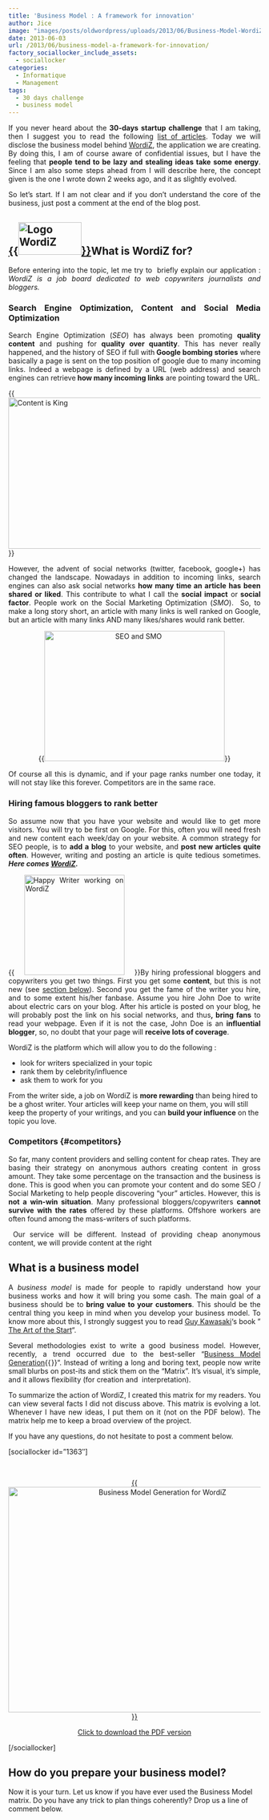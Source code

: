 ```yaml
---
title: 'Business Model : A framework for innovation'
author: Jice
image: "images/posts/oldwordpress/uploads/2013/06/Business-Model-WordiZ.png"
date: 2013-06-03
url: /2013/06/business-model-a-framework-for-innovation/
factory_sociallocker_include_assets:
  - sociallocker
categories:
  - Informatique
  - Management
tags:
  - 30 days challenge
  - business model
---
```

<p style="text-align: justify;">
  If you never heard about the<strong> 30-days startup challenge</strong> that I am taking, then I suggest you to read the following <a title="30 days startup challenge" href="http://localhost/oldblog/tag/30-days-challenge/" target="_blank">list of articles</a>. Today we will disclose the business model behind <a title="WordiZ" href="http://www.wordiz.it" target="_blank">WordiZ</a>, the application we are creating. By doing this, I am of course aware of confidential issues, but I have the feeling that <strong>people tend to be lazy and stealing ideas take some energy</strong>. Since I am also some steps ahead from I will describe here, the concept given is the one I wrote down 2 weeks ago, and it as slightly evolved.
</p>

<p style="text-align: justify;">
  So let&#8217;s start. If I am not clear and if you don&#8217;t understand the core of the business, just post a comment at the end of the blog post.
</p>

## [{{<img class="alignright size-full wp-image-1368" alt="Logo WordiZ" src="images/posts/oldwordpress/uploads/2013/06/logo_square_125.png" width="126" height="65" >}}][1]What is WordiZ for?

<p style="text-align: justify;">
  Before entering into the topic, let me try to  briefly explain our application : <em>WordiZ is a job board dedicated to web copywriters journalists and bloggers.</em>
</p>

<h3 style="text-align: justify;">
  Search Engine Optimization, Content and Social Media Optimization
</h3>

<p style="text-align: justify;">
  Search Engine Optimization (<em>SEO</em>) has always been promoting <strong>quality content</strong> and pushing for <strong>quality over quantity</strong>. This has never really happened, and the history of SEO if full with<strong> Google bombing stories</strong> where basically a page is sent on the top position of google due to many incoming links. Indeed a webpage is defined by a URL (web address) and search engines can retrieve<strong> how many incoming links</strong> are pointing toward the URL.
</p>

<p style="text-align: justify;">
  {{<img class="aligncenter size-full wp-image-1369" alt="Content is King" src="images/posts/oldwordpress/uploads/2013/06/content_is_kinb.jpg" width="520" height="302" >}}
</p>

<p style="text-align: justify;">
  However, the advent of social networks (twitter, facebook, google+) has changed the landscape. Nowadays in addition to incoming links, search engines can also ask social networks <strong>how many time an article has been shared or liked</strong>. This contribute to what I call the <strong>social impact</strong> or<strong> social factor</strong>. People work on the Social Marketing Optimization (<em>SMO</em>).  So, to make a long story short, an article with many links is well ranked on Google, but an article with many links AND many likes/shares would rank better.
</p>

<p style="text-align: center;">
  {{<img class="aligncenter  wp-image-1370" alt="SEO and SMO" src="images/posts/oldwordpress/uploads/2013/06/boostwebtraffic.jpg" width="360" height="260" >}}
</p>

<p style="text-align: justify;">
  Of course all this is dynamic, and if your page ranks number one today, it will not stay like this forever. Competitors are in the same race.
</p>

<h3 style="text-align: justify;">
  Hiring famous bloggers to rank better
</h3>

<p style="text-align: justify;">
  So assume now that you have your website and would like to get more visitors. You will try to be first on Google. For this, often you will need fresh and new content each week/day on your website. A common strategy for SEO people, is to <strong>add a blog</strong> to your website, and <strong>post new articles quite often</strong>. However, writing and posting an article is quite tedious sometimes. <em><strong>Here comes <a title="WordiZ - Hire copywriters and bloggers" href="http://www.wordiz.it" target="_blank">WordiZ</a>.</strong></em>
</p>

<p style="text-align: justify;">
  {{<img class="alignleft  wp-image-1371" style="margin-left: 20px; margin-right: 20px;" alt="Happy Writer working on WordiZ" src="images/posts/oldwordpress/uploads/2013/06/happy_writer.jpg" width="200" >}}By hiring professional bloggers and copywriters you get two things. First you get some <strong>content</strong>, but this is not new (see <a href="#competitors">section below</a>). Second you get the fame of the writer you hire, and to some extent his/her fanbase. Assume you hire John Doe to write about electric cars on your blog. After his article is posted on your blog, he will probably post the link on his social networks, and thus<strong>, bring fans</strong> to read your webpage. Even if it is not the case, John Doe is an <strong>influential blogger</strong>, so, no doubt that your page will <strong>receive lots of coverage</strong>.
</p>

WordiZ is the platform which will allow you to do the following :

  * look for writers specialized in your topic
  * rank them by celebrity/influence
  * ask them to work for you

From the writer side, a job on WordiZ is **more rewarding** than being hired to be a ghost writer. Your articles will keep your name on them, you will still keep the property of your writings, and you can **build your influence** on the topic you love.

### Competitors {#competitors}

<p style="text-align: justify;">
  So far, many content providers and selling content for cheap rates. They are basing their strategy on anonymous authors creating content in gross amount. They take some percentage on the transaction and the business is done. This is good when you can promote your content and do some SEO / Social Marketing to help people discovering &#8220;your&#8221; articles. However, this is <strong>not a win-win situation</strong>. Many professional bloggers/copywriters <strong>cannot survive with the rates</strong> offered by these platforms. Offshore workers are often found among the mass-writers of such platforms.
</p>

<p style="text-align: justify;">
   Our service will be different. Instead of providing cheap anonymous content, we will provide content at the right
</p>

## What is a business model

<p style="text-align: justify;">
  A <em>business model</em> is made for people to rapidly understand how your business works and how it will bring you some cash. The main goal of a business should be to<strong> bring value to your customers</strong>. This should be the central thing you keep in mind when you develop your business model. To know more about this, I strongly suggest you to read <a title="Guy Kawasaki" href="http://www.guykawasaki.com/" target="_blank">Guy Kawasaki</a>&#8216;s book &#8221; <a href="http://www.amazon.fr/gp/product/B000QJLQY4/ref=as_li_ss_tl?ie=UTF8&camp=1642&creative=19458&creativeASIN=B000QJLQY4&linkCode=as2&tag=jicelavo-21">The Art of the Start</a>&#8220;.
</p>

<p style="text-align: justify;">
  Several methodologies exist to write a good business model. However, recently, a trend occurred due to the best-seller &#8220;<a href="http://www.amazon.fr/gp/product/0470876417/ref=as_li_ss_tl?ie=UTF8&camp=1642&creative=19458&creativeASIN=0470876417&linkCode=as2&tag=jicelavo-21">Business Model Generation</a>{{<img style="border: none !important; margin: 0px !important;" alt="" src="http://www.assoc-amazon.fr/e/ir?t=jicelavo-21&l=as2&o=8&a=0470876417" width="1" height="1" border="0" >}}&#8220;. Instead of writing a long and boring text, people now write small blurbs on post-its and stick them on the &#8220;Matrix&#8221;. It&#8217;s visual, it&#8217;s simple, and it allows flexibility (for creation and  interpretation).
</p>

<p style="text-align: justify;">
  To summarize the action of WordiZ, I created this matrix for my readers. You can view several facts I did not discuss above. This matrix is evolving a lot. Whenever I have new ideas, I put them on it (not on the PDF below). The matrix help me to keep a broad overview of the project.
</p>

<p style="text-align: justify;">
  If you have any questions, do not hesitate to post a comment below.
</p>

[sociallocker id=&#8221;1363&#8243;]

&nbsp;

<p style="text-align: center;">
  <a title="Business Model WordiZ" href="images/posts/oldwordpress/uploads/2013/06/Business-Model-WordiZ.pdf" target="_blank">{{<img alt="Business Model Generation for WordiZ" src="images/posts/oldwordpress/uploads/2013/06/Business-Model-WordiZ.png" width="600" height="450" >}}</a>
</p>

<p style="text-align: center;">
  <a title="Busines Model WordiZ" href="images/posts/oldwordpress/uploads/2013/06/Business-Model-WordiZ.pdf" target="_blank">Click to download the PDF version</a>
</p>

[/sociallocker]

## How do you prepare your business model?

Now it is your turn. Let us know if you have ever used the Business Model matrix. Do you have any trick to plan things coherently? Drop us a line of comment below.

 [1]: images/posts/oldwordpress/uploads/2013/06/logo_square_125.png
